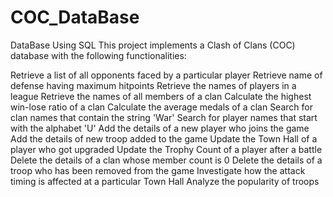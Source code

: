 # COC_DataBase
DataBase Using SQL
This project implements a Clash of Clans (COC) database with the following functionalities:

Retrieve a list of all opponents faced by a particular player
Retrieve name of defense having maximum hitpoints
Retrieve the names of players in a league
Retrieve the names of all members of a clan
Calculate the highest win-lose ratio of a clan
Calculate the average medals of a clan
Search for clan names that contain the string 'War'
Search for player names that start with the alphabet 'U'
Add the details of a new player who joins the game
Add the details of new troop added to the game
Update the Town Hall of a player who got upgraded
Update the Trophy Count of a player after a battle
Delete the details of a clan whose member count is 0
Delete the details of a troop who has been removed from the game
Investigate how the attack timing is affected at a particular Town Hall
Analyze the popularity of troops
